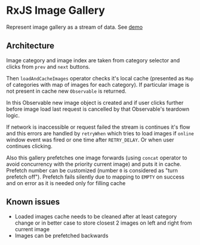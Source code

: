 # RxJS Image Gallery

Represent image gallery as a stream of data. See [demo](https://artemeesenin.github.io/rxjs-gallery/)

## Architecture

Image category and image index are taken from category selector and clicks from `prev` and `next` buttons.

Then `loadAndCacheImages` operator checks it's local cache (presented as `Map` of categories with map of images for each category). If particular image is not present in cache new `Observable` is returned.

In this Observable new image object is created and if user clicks further before image load last request is cancelled by that Observable's teardown logic.

If network is inaccessible or request failed the stream is continues it's flow and this errors are handled by `retryWhen` which tries to load images if `online` window event was fired or one time after `RETRY_DELAY`. Or when user continues clicking.

Also this gallery prefetches one image forwards (using `concat` operator to avoid concurrency with the priority current image) and puts it in cache. Prefetch number can be customized (number `0` is considered as "turn prefetch off"). Prefetch fails silently due to mapping to `EMPTY` on success and on error as it is needed only for filling cache

## Known issues

* Loaded images cache needs to be cleaned after at least category change or in better case to store closest 2 images on left and right from current image
* Images can be prefetched backwards
